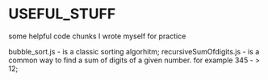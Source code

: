 # USEFUL_STUFF
some helpful code chunks I wrote myself for practice

bubble_sort.js - is a classic sorting algorhitm;
recursiveSumOfdigits.js - is a common way to find a sum of digits of a given number. for example 345 - > 12;
